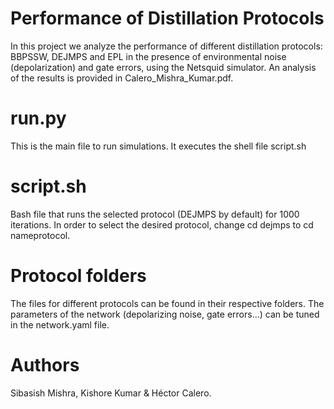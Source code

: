 # Performance of Distillation Protocols
In this project we analyze the performance of different distillation protocols: BBPSSW, DEJMPS and EPL in the presence of environmental noise (depolarization) and gate errors, using the Netsquid simulator. An analysis of the results is provided in Calero_Mishra_Kumar.pdf.

# run.py
This is the main file to run simulations. It executes the shell file script.sh
# script.sh
Bash file that runs the selected protocol (DEJMPS by default) for 1000 iterations. In order to select the desired protocol, change cd dejmps to cd nameprotocol.
# Protocol folders
The files for different protocols can be found in their respective folders. The parameters of the network (depolarizing noise, gate errors...) can be tuned in the network.yaml file.

# Authors
Sibasish Mishra, Kishore Kumar & Héctor Calero.
